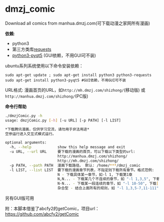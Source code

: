 dmzj_comic
==========

Download all comics from manhua.dmzj.com(可下载动漫之家网所有漫画)

**依赖**:

* python3
* 第三方类库[requests](http://docs.python-requests.org/en/latest/user/install/#install)
* [python3-pyqt5](http://www.riverbankcomputing.co.uk/software/pyqt/download5) (GUI依赖，不用GUI可不装)

ubuntu系列系统使用以下命令安装依赖：

    sudo apt-get update ; sudo apt-get install python3 python3-requests
    sudo apt-get install python3-pyqt5 #GUI依赖，不用GUI可不装

URL格式: 漫画首页的URL，如``http://mh.dmzj.com/shizhong/``(移动版) 或 ``http://manhua.dmzj.com/shizhong/``(PC版)

**命令行帮助**

```bash
./dmzjComic.py -h
usage: dmzjComic.py [-h] [-u URL] [-p PATH] [-l LIST]

*下载腾讯漫画，仅供学习交流，请勿用于非法用途*
空参运行进入交互式模式运行。

optional arguments:
  -h, --help            show this help message and exit
  -u URL, --url URL     要下载的漫画的首页，可以下载以下类型的url: 
                        http://manhua.dmzj.com/shizhong/
                        http://mh.dmzj.com/shizhong/
  -p PATH, --path PATH  漫画下载路径。 默认: /home/***/dmzj_comic
  -l LIST, --list LIST  要下载的漫画章节列表，不指定则下载所有章节。格式范例: 
                        N - 下载具体某一章节，如-l 1, 下载第1章
                        N,N... - 下载某几个不连续的章节，如 "-l 1,3,5", 下载1,3,5章
                        N-N... - 下载某一段连续的章节，如 "-l 10-50", 下载[10,50]章
                        杂合型 - 结合上面所有的规则，如 "-l 1,3,5-7,11-111"
```

另有GUI版可用

附：本脚本借鉴了abcfy2的getComic，项目url：https://github.com/abcfy2/getComic
